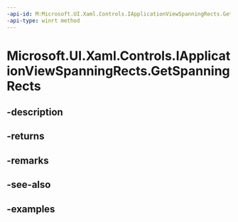 ```yaml
---
-api-id: M:Microsoft.UI.Xaml.Controls.IApplicationViewSpanningRects.GetSpanningRects
-api-type: winrt method
---
```


# Microsoft.UI.Xaml.Controls.IApplicationViewSpanningRects.GetSpanningRects

<!--
public System.Collections.Generic.IReadOnlyList<Windows.Foundation.Rect> GetSpanningRects ();
-->


## -description

## -returns

## -remarks

## -see-also

## -examples


